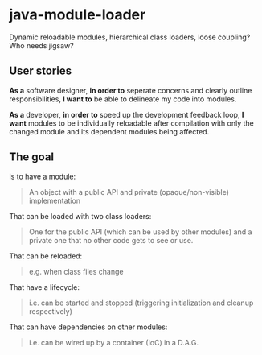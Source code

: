 # java-module-loader
Dynamic reloadable modules, hierarchical class loaders, loose coupling? Who needs jigsaw?

## User stories
**As a** software designer, **in order to** seperate concerns and clearly outline responsibilities, **I want to** be able to delineate my code into modules.

**As a** developer, **in order to** speed up the development feedback loop, **I want** modules to be individually reloadable after compilation with only the changed module and its dependent modules being affected.

## The goal 
is to have a module:
> An object with a public API and private (opaque/non-visible) implementation

That can be loaded with two class loaders:
> One for the public API (which can be used by other modules) and a private one that no other code gets to see or use.

That can be reloaded:
> e.g. when class files change

That have a lifecycle:
> i.e. can be started and stopped (triggering initialization and cleanup respectively)

That can have dependencies on other modules:
> i.e. can be wired up by a container (IoC) in a D.A.G.
